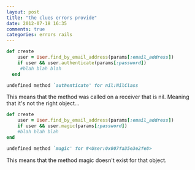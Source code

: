 ```yaml
---
layout: post
title: "the clues errors provide"
date: 2012-07-18 16:35
comments: true
categories: errors rails
---
```


``` ruby Here's the code in the sessions controller
def create
  	user = User.find_by_email_address(params[:email_address])
  	if user && user.authenticate(params[:password])
     #blah blah blah
  end
```
``` ruby The Error
undefined method `authenticate' for nil:NilClass
```
This means that the method was called on a receiver that is nil. Meaning that it's not the right object...


``` ruby Here's the code in the sessions controller
def create
  	user = User.find_by_email_address(params[:email_address])
  	if user && user.magic(params[:password])
    #blah blah blah
end
```

``` ruby The Error
undefined method `magic' for #<User:0x007fa35e3e2fe8>
```
This means that the method magic doesn't exist for that object.